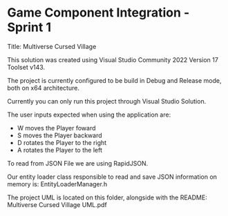 # Game Component Integration - Sprint 1

Title: Multiverse Cursed Village

This solution was created using Visual Studio Community 2022 Version 17 Toolset v143.

The project is currently configured to be build in Debug and Release mode, both on x64 architecture.

Currently you can only run this project through Visual Studio Solution.

The user inputs expected when using the application are:
- W moves the Player foward
- S moves the Player backward
- D rotates the Player to the right
- A rotates the Player to the left

To read from JSON File we are using RapidJSON.

Our entity loader class responsible to read and save JSON information on memory is: EntityLoaderManager.h

The project UML is located on this folder, alongside with the README: Multiverse Cursed Village UML.pdf